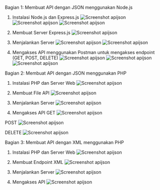 Bagian 1: Membuat API dengan JSON menggunakan Node.js

1. Instalasi Node.js dan Express.js
   ![Screenshot apijson](images/1.png)
   ![Screenshot apijson](images/2.png)
   ![Screenshot apijson](images/3.png)

2. Membuat Server Express.js
   ![Screenshot apijson](images/4.png)

3. Menjalankan Server
   ![Screenshot apijson](images/5.png)
   ![Screenshot apijson](images/6.png)

4. Mengakses API menggunakan Postman untuk mengakses endpoint (GET, POST, DELETE)
   ![Screenshot apijson](images/7.png)
   ![Screenshot apijson](images/8.png)
   ![Screenshot apijson](images/9.png)

Bagian 2: Membuat API dengan JSON menggunakan PHP

1. Instalasi PHP dan Server Web
   ![Screenshot apijson](images/10.png)

2. Membuat File API
   ![Screenshot apijson](images/11.png)

3. Menjalankan Server
   ![Screenshot apijson](images/12.png)

4. Mengakses API
   GET
   ![Screenshot apijson](images/13.png)

POST
![Screenshot apijson](images/14.png)

DELETE
![Screenshot apijson](images/15.png)

Bagian 3: Membuat API dengan XML menggunakan PHP

1. Instalasi PHP dan Server Web
   ![Screenshot apijson](images/16.png)

2. Membuat Endpoint XML
   ![Screenshot apijson](images/17.png)

3. Menjalankan Server
   ![Screenshot apijson](images/18.png)

4. Mengakses API
   ![Screenshot apijson](images/19.png)
